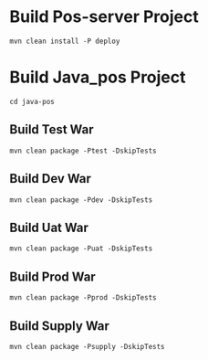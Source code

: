 # Build Pos-server Project
    mvn clean install -P deploy

# Build Java_pos Project
    cd java-pos
    
## Build Test War
    mvn clean package -Ptest -DskipTests
    
## Build Dev War
    mvn clean package -Pdev -DskipTests

## Build Uat War
    mvn clean package -Puat -DskipTests

## Build Prod War
    mvn clean package -Pprod -DskipTests

## Build Supply War
    mvn clean package -Psupply -DskipTests
